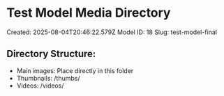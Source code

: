 # Test Model Media Directory

Created: 2025-08-04T20:46:22.579Z
Model ID: 18
Slug: test-model-final

## Directory Structure:
- Main images: Place directly in this folder
- Thumbnails: /thumbs/
- Videos: /videos/
